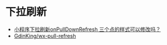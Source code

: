 # 下拉刷新

- [小程序下拉刷新onPullDownRefresh 三个点的样式可以修改吗？](https://developers.weixin.qq.com/community/develop/doc/0004e699da8fc80075465b22054400)
- [GdinKing/wx-pull-refresh](https://github.com/GdinKing/wx-pull-refresh)
